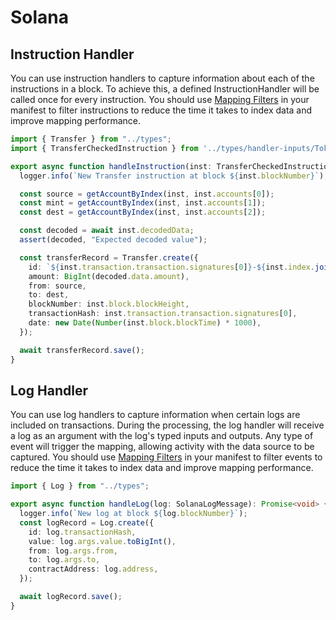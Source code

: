 # Solana

## Instruction Handler

You can use instruction handlers to capture information about each of the instructions in a block. To achieve this, a defined InstructionHandler will be called once for every instruction. You should use [Mapping Filters](../manifest/solana.md#mapping-handlers-and-filters) in your manifest to filter instructions to reduce the time it takes to index data and improve mapping performance.

```ts
import { Transfer } from "../types";
import { TransferCheckedInstruction } from '../types/handler-inputs/TokenkegQfeZyiNwAJbNbGKPFXCWuBvf9Ss623VQ5DA';

export async function handleInstruction(inst: TransferCheckedInstruction): Promise<void> {
  logger.info(`New Transfer instruction at block ${inst.blockNumber}`);

  const source = getAccountByIndex(inst, inst.accounts[0]);
  const mint = getAccountByIndex(inst, inst.accounts[1]);
  const dest = getAccountByIndex(inst, inst.accounts[2]);

  const decoded = await inst.decodedData;
  assert(decoded, "Expected decoded value");

  const transferRecord = Transfer.create({
    id: `${inst.transaction.transaction.signatures[0]}-${inst.index.join('.')}`,
    amount: BigInt(decoded.data.amount),
    from: source,
    to: dest,
    blockNumber: inst.block.blockHeight,
    transactionHash: inst.transaction.transaction.signatures[0],
    date: new Date(Number(inst.block.blockTime) * 1000),
  });

  await transferRecord.save();
}
```

## Log Handler

You can use log handlers to capture information when certain logs are included on transactions. During the processing, the log handler will receive a log as an argument with the log's typed inputs and outputs. Any type of event will trigger the mapping, allowing activity with the data source to be captured. You should use [Mapping Filters](../manifest/solana.md#mapping-handlers-and-filters) in your manifest to filter events to reduce the time it takes to index data and improve mapping performance.

```ts
import { Log } from "../types";

export async function handleLog(log: SolanaLogMessage): Promise<void> {
  logger.info(`New log at block ${log.blockNumber}`);
  const logRecord = Log.create({
    id: log.transactionHash,
    value: log.args.value.toBigInt(),
    from: log.args.from,
    to: log.args.to,
    contractAddress: log.address,
  });

  await logRecord.save();
}
```
